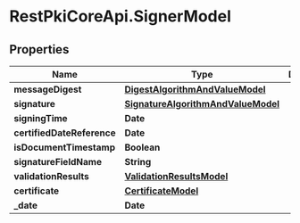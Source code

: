 # RestPkiCoreApi.SignerModel

## Properties
Name | Type | Description | Notes
------------ | ------------- | ------------- | -------------
**messageDigest** | [**DigestAlgorithmAndValueModel**](DigestAlgorithmAndValueModel.md) |  | [optional] 
**signature** | [**SignatureAlgorithmAndValueModel**](SignatureAlgorithmAndValueModel.md) |  | [optional] 
**signingTime** | **Date** |  | [optional] 
**certifiedDateReference** | **Date** |  | [optional] 
**isDocumentTimestamp** | **Boolean** |  | [optional] 
**signatureFieldName** | **String** |  | [optional] 
**validationResults** | [**ValidationResultsModel**](ValidationResultsModel.md) |  | [optional] 
**certificate** | [**CertificateModel**](CertificateModel.md) |  | [optional] 
**_date** | **Date** |  | [optional] 
